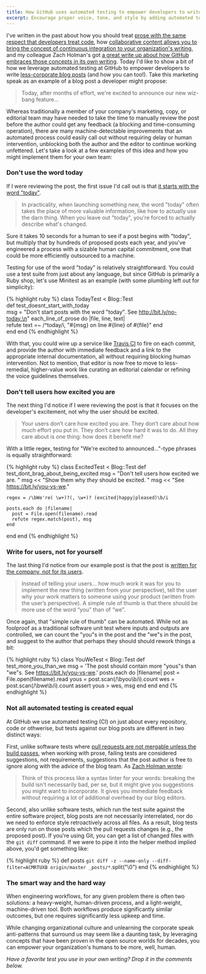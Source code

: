 ```yaml
---
title: How GitHub uses automated testing to empower developers to write less-corporate blog posts
excerpt: Encourage proper voice, tone, and style by adding automated tests to your corporate blog.
---
```


I've written in the past about how you should treat [prose with the same respect that developers treat code](http://ben.balter.com/2013/09/16/treat-data-as-code/), how [collaborative content allows you to bring the concept of continuous integration to your organization's writing](http://ben.balter.com/2015/05/22/test-your-prose/), and my colleague Zach Holman's got [a great write up about how GitHub embraces those concepts in its own writing](http://zachholman.com/posts/how-github-writes-blog-posts/). Today I'd like to show a bit of how we leverage automated testing at GitHub to empower developers to write [less-corporate blog posts](http://ben.balter.com/2015/07/20/write-corporate-blog-posts-as-a-human/) (and how you can too!). Take this marketing speak as an example of a blog post a developer might propose:

> Today, after months of effort, we're excited to announce our new wiz-bang feature...

Whereas traditionally a member of your company's marketing, copy, or editorial team may have needed to take the time to manually review the post before the author could get any feedback (a blocking and time-consuming operation), there are many machine-detectable improvements that an automated process could easily call out without requiring delay or human intervention, unblocking both the author and the editor to continue working unfettered. Let's take a look at a few examples of this idea and how you might implement them for your own team:

### Don't use the word today

If I were reviewing the post, the first issue I'd call out is that [it starts with the word "today"](http://ben.balter.com/2015/07/20/write-corporate-blog-posts-as-a-human/#dont-use-the-word-today).

> In practicality, when launching something new, the word "today" often takes the place of more valuable information, like how to actually use the darn thing. When you leave out "today", you're forced to actually describe what's changed.

Sure it takes 10 seconds for a human to see if a post begins with "today", but multiply that by hundreds of proposed posts each year, and you've engineered a process with a sizable human capital commitment, one that could be more efficiently outsourced to a machine.

Testing for use of the word "today" is relatively straightforward. You could use a test suite from just about any language, but since GitHub is primarily a Ruby shop, let's use Minitest as an example (with some plumbing left out for simplicity):

{% highlight ruby %}
class TodayTest < Blog::Test   
  def test_doesnt_start_with_today     
    msg = "Don't start posts with the word \"today\". See http://bit.ly/no-today.\n"
    each_line_of_prose do |file, line, text|       
      refute text =~ /^today/i, "#{msg} on line #{line} of #{file}"
    end   
  end
end
{% endhighlight %}

With that, you could wire up a service like [Travis CI](https://travisci.org) to fire on each commit, and provide the author with immediate feedback and a link to the appropriate internal documentation, all without requiring blocking human intervention. Not to mention, that editor is now free to move to less-remedial, higher-value work like curating an editorial calendar or refining the voice guidelines themselves.

### Don't tell users how excited you are

The next thing I'd notice if I were reviewing the post is that it focuses on the developer's excitement, not why the user should be excited.

> Your users don’t care how excited you are. They don’t care about how much effort you put in. They don’t care how hard it was to do. All they care about is one thing: how does it benefit me?

With a little regex, testing for "We're excited to announced..."-type phrases is equally straightforward:

{% highlight ruby %}
class ExcitedTest < Blog::Test
  def test_dont_brag_about_being_excited
    msg =  "Don't tell users how excited we are. "
    msg << "Show them why *they* should be excited. "
    msg << "See https://bit.ly/you-vs-we."

    regex = /\bWe're( \w+)?(, \w+)? (excited|happy|pleased)\b/i

    posts.each do |filename|
      post = File.open(filename).read
      refute regex.match(post), msg
    end
  end
end
{% endhighlight %}

### Write for users, not for yourself

The last thing I'd notice from our example post is that the post is [written for the company, not for its users](http://ben.balter.com/2015/07/20/write-corporate-blog-posts-as-a-human/#write-for-users-not-for-yourself).

> Instead of telling your users... how much work it was for you to implement the new thing (written from your perspective), tell the user why your work matters to someone using your product (written from the user’s perspective). A simple rule of thumb is that there should be more use of the word “you” than of “we”.

Once again, that "simple rule of thumb" can be automated. While not as foolproof as a traditional software unit test where inputs and outputs are controlled, we can count the "you"s in the post and the "we"s in the post, and suggest to the author that perhaps they should should rework things a bit:

{% highlight ruby %}
class YouWeTest < Blog::Test
  def test_more_you_than_we
    msg = 'The post should contain more "yous"s than "we"s. See https://bit.ly/you-vs-we.'
    posts.each do |filename|
      post = File.open(filename).read
      yous = post.scan(/\byou\b/i).count
      wes  = post.scan(/\bwe\b/i).count
      assert yous > wes, msg
    end
  end
end
{% endhighlight %}

### Not all automated testing is created equal

At GitHub we use automated testing (CI) on just about every repository, code or othwerise, but tests against our blog posts are different in two distinct ways:

First, unlike software tests where [pull requests are not mergable unless the build passes](https://github.com/blog/2051-protected-branches-and-required-status-checks), when working with prose, failing tests are considered suggestions, not requirements, suggestions that the post author is free to ignore along with the advice of the blog team. As [Zach Holman wrote](http://zachholman.com/posts/how-github-writes-blog-posts/):

> Think of this process like a syntax linter for your words: breaking the build isn't necessarily bad, per se, but it might give you suggestions you might want to incorporate. It gives you immediate feedback without requiring a lot of additional overhead by our blog editors.

Second, also unlike software tests, which run the test suite against the entire software project, blog posts are not necessarily interrelated, nor do we need to enforce style retroactively across all files. As a result, blog tests are only run on those posts which the pull requests changes (e.g., the proposed post). If you're using Git, you can get a list of changed files with the `git diff` command. If we were to pipe it into the helper method implied above, you'd get something like:

{% highlight ruby %}
def posts
  `git diff -z --name-only --diff-filter=ACMRTUXB origin/master _posts/*`.split("\0")
end
{% endhighlight %}

### The smart way and the hard way

When engineering workflows, for any given problem there is often two solutions: a heavy-weight, human-driven process, and a light-weight, machine-driven tool. Both workflows produce significantly similar outcomes, but one requires significantly less upkeep and time.

While changing organizational culture and unlearning the corporate speak anti-patterns that surround us may seem like a daunting task, by leveraging concepts that have been proven in the open source worlds for decades, you can empower your organization's humans to be more, well, human.

*Have a favorite test you use in your own writing? Drop it in the comments below.*
